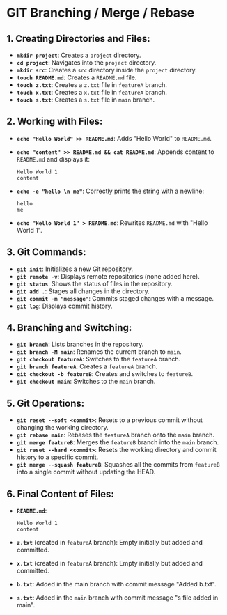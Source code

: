 # **GIT Branching / Merge / Rebase**

## 1. **Creating Directories and Files:**

- **`mkdir project`**: Creates a `project` directory.
- **`cd project`**: Navigates into the `project` directory.
- **`mkdir src`**: Creates a `src` directory inside the `project` directory.
- **`touch README.md`**: Creates a `README.md` file.
- **`touch z.txt`**: Creates a `z.txt` file in `featureA` branch.
- **`touch x.txt`**: Creates a `x.txt` file in `featureA` branch.
- **`touch s.txt`**: Creates a `s.txt` file in `main` branch.

## 2. **Working with Files:**

- **`echo "Hello World" >> README.md`**: Adds "Hello World" to `README.md`.
- **`echo "content" >> README.md && cat README.md`**: Appends content to `README.md` and displays it:
  
  ```
  Hello World 1
  content
  ```
  
- **`echo -e "hello \n me"`**: Correctly prints the string with a newline:
  
  ```
  hello
  me
  ```
  
- **`echo "Hello World 1" > README.md`**: Rewrites `README.md` with "Hello World 1".

## 3. **Git Commands:**

- **`git init`**: Initializes a new Git repository.
- **`git remote -v`**: Displays remote repositories (none added here).
- **`git status`**: Shows the status of files in the repository.
- **`git add .`**: Stages all changes in the directory.
- **`git commit -m "message"`**: Commits staged changes with a message.
- **`git log`**: Displays commit history.

## 4. **Branching and Switching:**

- **`git branch`**: Lists branches in the repository.
- **`git branch -M main`**: Renames the current branch to `main`.
- **`git checkout featureA`**: Switches to the `featureA` branch.
- **`git branch featureA`**: Creates a `featureA` branch.
- **`git checkout -b featureB`**: Creates and switches to `featureB`.
- **`git checkout main`**: Switches to the `main` branch.

## 5. **Git Operations:**

- **`git reset --soft <commit>`**: Resets to a previous commit without changing the working directory.
- **`git rebase main`**: Rebases the `featureA` branch onto the `main` branch.
- **`git merge featureB`**: Merges the `featureB` branch into the `main` branch.
- **`git reset --hard <commit>`**: Resets the working directory and commit history to a specific commit.
- **`git merge --squash featureB`**: Squashes all the commits from `featureB` into a single commit without updating the HEAD.

## 6. **Final Content of Files:**

- **`README.md`**:
  ```
  Hello World 1
  content
  ```
  
- **`z.txt`** (created in `featureA` branch): Empty initially but added and committed.
- **`x.txt`** (created in `featureA` branch): Empty initially but added and committed.
- **`b.txt`**: Added in the main branch with commit message "Added b.txt".
- **`s.txt`**: Added in the `main` branch with commit message "s file added in main".
